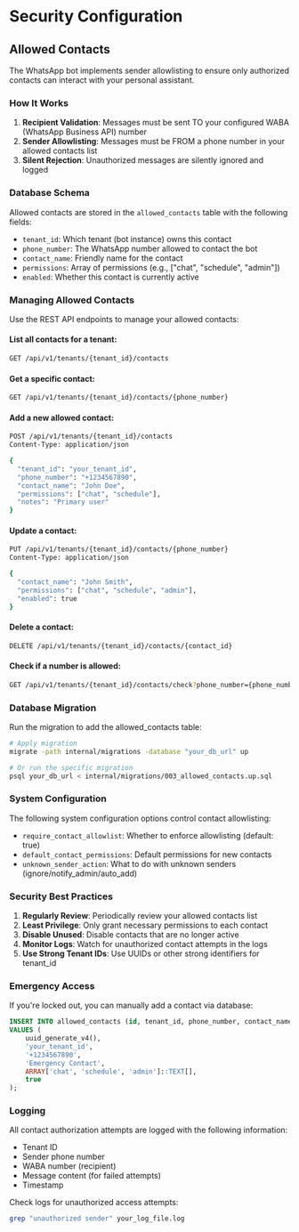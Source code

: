 # Security Configuration

## Allowed Contacts

The WhatsApp bot implements sender allowlisting to ensure only authorized contacts can interact with your personal assistant.

### How It Works

1. **Recipient Validation**: Messages must be sent TO your configured WABA (WhatsApp Business API) number
2. **Sender Allowlisting**: Messages must be FROM a phone number in your allowed contacts list
3. **Silent Rejection**: Unauthorized messages are silently ignored and logged

### Database Schema

Allowed contacts are stored in the `allowed_contacts` table with the following fields:

- `tenant_id`: Which tenant (bot instance) owns this contact
- `phone_number`: The WhatsApp number allowed to contact the bot
- `contact_name`: Friendly name for the contact
- `permissions`: Array of permissions (e.g., ["chat", "schedule", "admin"])
- `enabled`: Whether this contact is currently active

### Managing Allowed Contacts

Use the REST API endpoints to manage your allowed contacts:

#### List all contacts for a tenant:
```bash
GET /api/v1/tenants/{tenant_id}/contacts
```

#### Get a specific contact:
```bash
GET /api/v1/tenants/{tenant_id}/contacts/{phone_number}
```

#### Add a new allowed contact:
```bash
POST /api/v1/tenants/{tenant_id}/contacts
Content-Type: application/json

{
  "tenant_id": "your_tenant_id",
  "phone_number": "+1234567890",
  "contact_name": "John Doe",
  "permissions": ["chat", "schedule"],
  "notes": "Primary user"
}
```

#### Update a contact:
```bash
PUT /api/v1/tenants/{tenant_id}/contacts/{phone_number}
Content-Type: application/json

{
  "contact_name": "John Smith",
  "permissions": ["chat", "schedule", "admin"],
  "enabled": true
}
```

#### Delete a contact:
```bash
DELETE /api/v1/tenants/{tenant_id}/contacts/{contact_id}
```

#### Check if a number is allowed:
```bash
GET /api/v1/tenants/{tenant_id}/contacts/check?phone_number={phone_number}
```

### Database Migration

Run the migration to add the allowed_contacts table:

```bash
# Apply migration
migrate -path internal/migrations -database "your_db_url" up

# Or run the specific migration
psql your_db_url < internal/migrations/003_allowed_contacts.up.sql
```

### System Configuration

The following system configuration options control contact allowlisting:

- `require_contact_allowlist`: Whether to enforce allowlisting (default: true)
- `default_contact_permissions`: Default permissions for new contacts
- `unknown_sender_action`: What to do with unknown senders (ignore/notify_admin/auto_add)

### Security Best Practices

1. **Regularly Review**: Periodically review your allowed contacts list
2. **Least Privilege**: Only grant necessary permissions to each contact
3. **Disable Unused**: Disable contacts that are no longer active
4. **Monitor Logs**: Watch for unauthorized contact attempts in the logs
5. **Use Strong Tenant IDs**: Use UUIDs or other strong identifiers for tenant_id

### Emergency Access

If you're locked out, you can manually add a contact via database:

```sql
INSERT INTO allowed_contacts (id, tenant_id, phone_number, contact_name, permissions, enabled) 
VALUES (
    uuid_generate_v4(),
    'your_tenant_id',
    '+1234567890',
    'Emergency Contact',
    ARRAY['chat', 'schedule', 'admin']::TEXT[],
    true
);
```

### Logging

All contact authorization attempts are logged with the following information:
- Tenant ID
- Sender phone number  
- WABA number (recipient)
- Message content (for failed attempts)
- Timestamp

Check logs for unauthorized access attempts:

```bash
grep "unauthorized sender" your_log_file.log
```